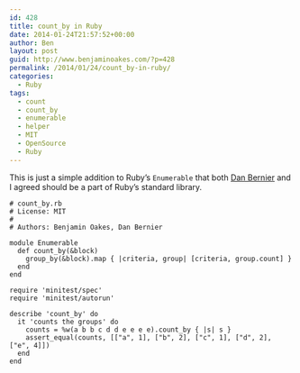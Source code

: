 ```yaml
---
id: 428
title: count_by in Ruby
date: 2014-01-24T21:57:52+00:00
author: Ben
layout: post
guid: http://www.benjaminoakes.com/?p=428
permalink: /2014/01/24/count_by-in-ruby/
categories:
  - Ruby
tags:
  - count
  - count_by
  - enumerable
  - helper
  - MIT
  - OpenSource
  - Ruby
---
```

This is just a simple addition to Ruby&#8217;s `Enumerable` that both [Dan Bernier](http://invisibleblocks.com/) and I agreed should be a part of Ruby&#8217;s standard library.

<pre><code class="ruby"># count_by.rb
# License: MIT
# 
# Authors: Benjamin Oakes, Dan Bernier

module Enumerable
  def count_by(&block)
    group_by(&block).map { |criteria, group| [criteria, group.count] }
  end
end

require 'minitest/spec'
require 'minitest/autorun'

describe 'count_by' do
  it 'counts the groups' do
    counts = %w(a b b c d d e e e e).count_by { |s| s }
    assert_equal(counts, [["a", 1], ["b", 2], ["c", 1], ["d", 2], ["e", 4]])
  end
end
</code></pre>